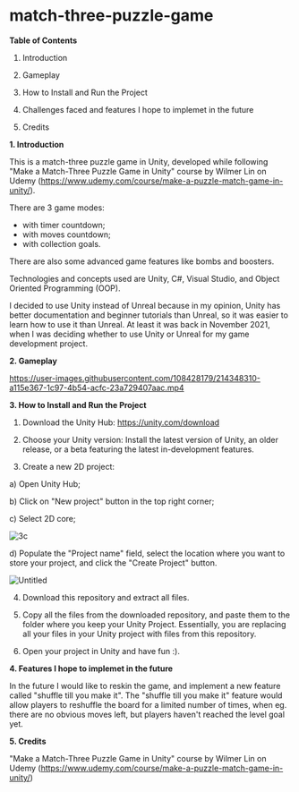 # match-three-puzzle-game
**Table of Contents**

1. Introduction 

2. Gameplay 

3. How to Install and Run the Project

4. Challenges faced and features I hope to implemet in the future

5. Credits


**1. Introduction** 

This is a match-three puzzle game in Unity, developed while following "Make a Match-Three Puzzle Game in Unity" course by Wilmer Lin on Udemy (https://www.udemy.com/course/make-a-puzzle-match-game-in-unity/). 

There are 3 game modes: 

- with timer countdown;
- with moves countdown;
- with collection goals.

There are also some advanced game features like bombs and boosters. 

Technologies and concepts used are Unity, C#, Visual Studio, and Object Oriented Programming (OOP). 

I decided to use Unity instead of Unreal because in my opinion, Unity has better documentation and beginner tutorials than Unreal, so it was easier to learn how to use it than Unreal. At least it was back in November 2021, when I was deciding whether to use Unity or Unreal for my game development project. 

**2. Gameplay** 

https://user-images.githubusercontent.com/108428179/214348310-a115e367-1c97-4b54-acfc-23a729407aac.mp4

**3. How to Install and Run the Project**

1. Download the Unity Hub: https://unity.com/download

2. Choose your Unity version: Install the latest version of Unity, an older release, or a beta featuring the latest in-development features.

3. Create a new 2D project: 

a) Open Unity Hub; 

b) Click on "New project" button in the top right corner;

c) Select 2D core;    

![3c](https://user-images.githubusercontent.com/108428179/215135092-70105eb5-a149-4884-b5a0-e880f0e566f3.png)

d) Populate the "Project name" field, select the location where you want to store your project, and click the "Create Project" button. 

![Untitled](https://user-images.githubusercontent.com/108428179/215135191-d06d36be-384b-4bdb-b1a2-72f5b4b00830.png)

4. Download this repository and extract all files. 

5. Copy all the files from the downloaded repository, and paste them to the folder where you keep your Unity Project. Essentially, you are replacing all your files in your Unity project with files from this repository. 

6. Open your project in Unity and have fun :). 

**4. Features I hope to implemet in the future**

In the future I would like to reskin the game, and implement a new feature called "shuffle till you make it". The "shuffle till you make it" feature would allow players to reshuffle the board for a limited number of times, when eg. there are no obvious moves left, but players haven't reached the level goal yet.

**5. Credits**

"Make a Match-Three Puzzle Game in Unity" course by Wilmer Lin on Udemy (https://www.udemy.com/course/make-a-puzzle-match-game-in-unity/)
